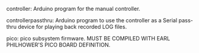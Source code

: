 controller: Arduino program for the manual controller.

controllerpassthru: Arduino program to use the controller as a Serial pass-thru device for playing back recorded LOG files.

pico: pico subsystem firmware. MUST BE COMPILED WITH EARL PHILHOWER'S PICO BOARD DEFINITION.

